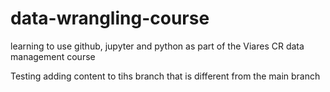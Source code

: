 # data-wrangling-course
learning to use github, jupyter and python as part of the Viares CR data management course

Testing adding content to tihs branch that is different from the main branch
